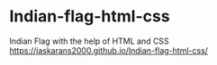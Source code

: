 # Indian-flag-html-css
Indian Flag with the help of HTML and CSS
https://jaskarans2000.github.io/Indian-flag-html-css/
